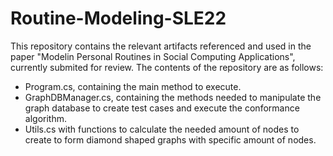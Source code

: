 # Routine-Modeling-SLE22
This repository contains the relevant artifacts referenced and used in the paper "Modelin Personal Routines in Social Computing Applications", currently submited for review.
The contents of the repository are as follows:

- Program.cs, containing the main method to execute.
- GraphDBManager.cs, containing the methods needed to manipulate the graph database to create test cases and execute the conformance algorithm.
- Utils.cs with functions to calculate the needed amount of nodes to create to form diamond shaped graphs with specific amount of nodes.

